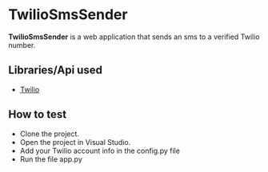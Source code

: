 # TwilioSmsSender

**TwilioSmsSender** is a web application that sends an sms to a verified Twilio number.

## Libraries/Api used

- [Twilio](https://www.twilio.com/en-us)


## How to test

- Clone the project.
- Open the project in Visual Studio.
- Add your Twilio account info in the config.py file
- Run the file app.py
